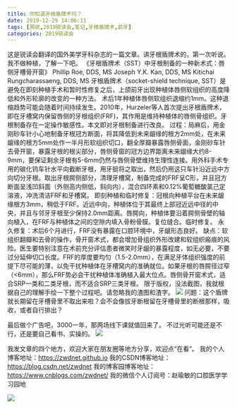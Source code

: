 ```yaml
---
title: 你知道牙根盾牌术吗？
date: 2019-12-29 14:06:11
tags: [周锐,2019锐读会,笔记,牙根盾牌术,前牙]
categories: 2019锐读会
---
```

这是锐读会翻译的国外美学牙科杂志的一篇文章。讲牙根盾牌术的，第一次听说。我不做种植，了解一下吧。
《牙根盾牌术（SST）中牙根制备的一种新术式：唇侧牙槽骨开窗》
Phillip Roe, DDS, MS
Joseph Y.K. Kan, DDS, MS
Kitichai Rungcharassaeng, DDS, MS
牙根盾牌术（socket-shield technique, SST）是避免在即刻种植手术和暂时性修复之后，上颌前牙出现种植体唇侧软组织的高度降低和外形轮廓的改变的一种方法。
术后1年种植体唇侧软组织退缩约1mm。这种退缩趋势可能会随着时间持续发生。2010年，Hurzeler等人首次提出牙根盾牌术，即在牙槽窝内保留唇侧的牙根组织(FRF)，其作用是维持种植体的唇侧骨组织。牙根制备存在一定操作敏感性。本文即对牙根制备进行改良。
过程：局麻后，用金刚砂车针小心地制备牙根冠方断面，将其降低到未来龈缘的根方2mm处，在未来龈缘的根方5mm处作一半月形软组织切口，翻全厚瓣暴露唇侧骨面，金刚砂车针去骨开窗，暴露牙根的根尖部分，唇侧骨窗的冠方边界距离未来龈缘大约8-9mm，要保证剩余牙根有5-6mm仍然与唇侧骨壁维持生理性连接。用外科手术专用的碳化钨车针水平向截断牙根，用牙挺将之取出，然后仍用这只车针沿近远中方向切分牙根。取出牙根腭侧部分，清理牙槽窝，制备完成的FRF呈C形，并且冠方断面呈浅凹斜面（外侧高内侧低，斜向内），混合四环素和0.12%葡萄糖酸氯己定溶液，冲洗清洁FRF和牙槽窝。
即刻种植和临时修复：冠根向种植平台在未来龈缘根方3mm，稍低于FRF。近远中向，种植体位于其最终上部冠近远中径的中央，并且与邻牙牙根至少保持2.0mm距离。唇腭向，种植体要沿着腭侧骨壁的轴向植入，在FRF与种植体之间的空隙内填入骨粉骨膜。复位缝合。临时修复。
永久修复：术后6个月进行，FRF没有暴露在口腔环境中，牙龈形态良好。
缺点：软组织翻瓣和去骨的操作，骨开窗术式，都会增加骨组织外形改建和软组织瘢痕的风险。医生要特别注意在术前充分评估患者微笑时牙龈的暴露程度，如无必要，不要过分延伸切口长度。FRF的厚度要均匀（1.5-2.0mm），在满足牙体组织强度的前提下尽可能的薄，以免干扰种植体在牙槽窝内的准确就位。如果牙根的唇腭径过窄（<6mm），那么FRF势必会干扰种植体准确植入最大位点。唇侧骨开窗术式，适合SRP一类和二类牙根，而不适合SRP三类牙根。
限于版权，没法截图，我就根据自己的理解手绘一下整个过程吧。请忽略我的渣图和渣字。
![](https://zymblog-1258069789.cos.ap-chengdu.myqcloud.com/blog0152-2019rdh/012/01.png)
问题：这个盾牌就长期留在牙槽骨里不取出来啦？会不会像拔牙断根留在牙槽骨里的断根那样，吸收，或者自行排出？

最后做个广告吧，3000一年，那两场线下课就值回来了。 不过光听可能还是不行，还是要自己看书、实操的。
![](https://zymblog-1258069789.cos.ap-chengdu.myqcloud.com/blog0152-2019rdh/011/02.png)

我发文章的四个地方，欢迎大家在朋友圈等地方分享，欢迎点“在看”。
我的个人博客地址：https://zwdnet.github.io
我的CSDN博客地址：https://blog.csdn.net/zwdnet
我的博客园博客地址： https://www.cnblogs.com/zwdnet/
我的微信个人订阅号：赵瑜敏的口腔医学学习园地


![](https://zymblog-1258069789.cos.ap-chengdu.myqcloud.com/other/wx.jpg)
